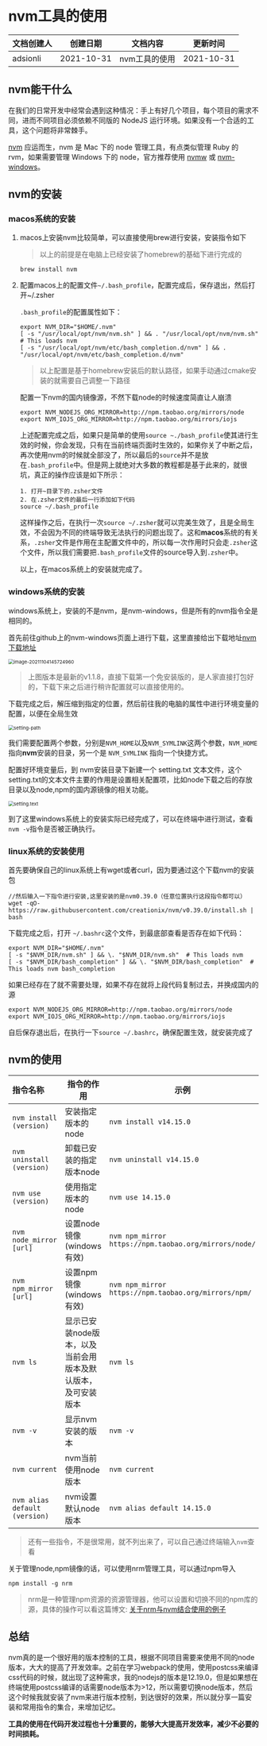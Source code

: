 # nvm工具的使用
| 文档创建人 | 创建日期   | 文档内容          | 更新时间 |
| ---------- | ---------- | ----------------- | -------- |
| adsionli   | 2021-10-31 | nvm工具的使用 | 2021-10-31    |

## nvm能干什么

在我们的日常开发中经常会遇到这种情况：手上有好几个项目，每个项目的需求不同，进而不同项目必须依赖不同版的 NodeJS 运行环境。如果没有一个合适的工具，这个问题将非常棘手。

[nvm](https://github.com/creationix/nvm) 应运而生，nvm 是 Mac 下的 node 管理工具，有点类似管理 Ruby 的 rvm，如果需要管理 Windows 下的 node，官方推荐使用 [nvmw](https://github.com/hakobera/nvmw) 或 [nvm-windows](https://github.com/coreybutler/nvm-windows)。

## nvm的安装
### macos系统的安装

1. macos上安装nvm比较简单，可以直接使用brew进行安装，安装指令如下

   > 以上的前提是在电脑上已经安装了homebrew的基础下进行完成的

   ```shell
   brew install nvm
   ```

2. 配置macos上的配置文件`~/.bash_profile`，配置完成后，保存退出，然后打开~/.zsher

   `.bash_profile`的配置属性如下：

   ```shell
   export NVM_DIR="$HOME/.nvm"
   [ -s "/usr/local/opt/nvm/nvm.sh" ] && . "/usr/local/opt/nvm/nvm.sh"  # This loads nvm
   [ -s "/usr/local/opt/nvm/etc/bash_completion.d/nvm" ] && . "/usr/local/opt/nvm/etc/bash_completion.d/nvm"
   ```

   > 以上配置是基于homebrew安装后的默认路径，如果手动通过cmake安装的就需要自己调整一下路径

   配置一下nvm的国内镜像源，不然下载node的时候速度简直让人崩溃

   ```shell
   export NVM_NODEJS_ORG_MIRROR=http://npm.taobao.org/mirrors/node
   export NVM_IOJS_ORG_MIRROR=http://npm.taobao.org/mirrors/iojs
   ```

   上述配置完成之后，如果只是简单的使用`source ~./bash_profile`使其进行生效的时候，你会发现，只有在当前终端页面时生效的，如果你关了中断之后，再次使用nvm的时候就全部没了，所以最后的`source`并不是放在`.bash_profile`中。但是网上就绝对大多数的教程都是基于此来的，就很坑，真正的操作应该是如下所示：

   ```shell
   1. 打开~目录下的.zsher文件
   2. 在.zsher文件的最后一行添加如下代码
   source ~/.bash_profile
   ```

   这样操作之后，在执行一次`source ~/.zsher`就可以完美生效了，且是全局生效，不会因为不同的终端导致无法执行的问题出现了。这和**macos**系统的有关系，`.zsher`文件是作用在主配置文件中的，所以每一次作用时只会走`.zsher`这个文件，所以我们需要把`.bash_profile`文件的source导入到`.zsher`中。

   以上，在macos系统上的安装就完成了。

### windows系统的安装

windows系统上，安装的不是nvm，是nvm-windows，但是所有的nvm指令全是相同的。

首先前往github上的nvm-windows页面上进行下载，这里直接给出下载地址[nvm下载地址](https://github.com/coreybutler/nvm-windows/releases)

<img src="../image/utils/nvm/window-install.png" alt="image-20211104145724960" style="zoom:67%;" />

> 上图版本是最新的v1.1.8，直接下载第一个免安装版的，是人家直接打包好的，下载下来之后进行稍许配置就可以直接使用的。

下载完成之后，解压缩到指定的位置，然后前往我的电脑的属性中进行环境变量的配置，以便在全局生效

<img src="../image/utils/nvm/setting-path.png" alt="setting-path" style="zoom:67%;" />

我们需要配置两个参数，分别是`NVM_HOME`以及`NVM_SYMLINK`这两个参数，`NVM_HOME` 指向**nvm**安装的目录，另一个是 `NVM_SYMLINK` 指向一个快捷方式。

配置好环境变量后，到 nvm安装目录下新建一个 setting.txt 文本文件，这个setting.txt的文本文件主要的作用是设置相关配置项，比如node下载之后的存放目录以及node,npm的国内源镜像的相关功能。

<img src="../image/utils/nvm/setting-text.png" alt="setting.text" style="zoom:67%;" />

到了这里windows系统上的安装实际已经完成了，可以在终端中进行测试，查看`nvm -v`指令是否被正确执行。

### linux系统的安装使用

首先要确保自己的linux系统上有wget或者curl，因为要通过这个下载nvm的安装包

```shell
//然后输入一下指令进行安装,这里安装的是nvm0.39.0（任意位置执行这段指令都可以）
wget -qO- https://raw.githubusercontent.com/creationix/nvm/v0.39.0/install.sh | bash
```

下载完成之后，打开 `~/.bashrc`这个文件，到最底部查看是否存在如下代码：

```shell
export NVM_DIR="$HOME/.nvm"
[ -s "$NVM_DIR/nvm.sh" ] && \. "$NVM_DIR/nvm.sh"  # This loads nvm
[ -s "$NVM_DIR/bash_completion" ] && \. "$NVM_DIR/bash_completion"  # This loads nvm bash_completion
```

如果已经存在了就不需要处理，如果不存在就将上段代码复制过去，并换成国内的源

```shell
export NVM_NODEJS_ORG_MIRROR=http://npm.taobao.org/mirrors/node
export NVM_IOJS_ORG_MIRROR=http://npm.taobao.org/mirrors/iojs
```

自后保存退出后，在执行一下`source ~/.bashrc`，确保配置生效，就安装完成了

## nvm的使用

| 指令名称                      | 指令的作用                                                   | 示例                                                  |
| :---------------------------- | ------------------------------------------------------------ | ----------------------------------------------------- |
| `nvm install (version)`       | 安装指定版本的node                                           | `nvm install v14.15.0`                                |
| `nvm uninstall (version)`     | 卸载已安装的指定版本node                                     | `nvm uninstall v14.15.0`                              |
| `nvm use (version)`           | 使用指定版本的node                                           | `nvm use 14.15.0`                                     |
| `nvm node_mirror [url]`       | 设置node镜像(windows有效)                                    | `nvm npm_mirror https://npm.taobao.org/mirrors/node/` |
| `nvm npm_mirror [url]`        | 设置npm镜像(windows有效)                                     | `nvm npm_mirror https://npm.taobao.org/mirrors/npm/`  |
| `nvm ls`                      | 显示已安装node版本，以及当前会用版本及默认版本，及可安装版本 | `nvm ls`                                              |
| `nvm -v`                      | 显示nvm安装的版本                                            | `nvm -v`                                              |
| `nvm current`                 | nvm当前使用node 版本                                         | `nvm current`                                         |
| `nvm alias default (version)` | nvm设置默认node版本                                          | `nvm alias default 14.15.0`                           |

> 还有一些指令，不是很常用，就不列出来了，可以自己通过终端输入`nvm`查看

关于管理node,npm镜像的话，可以使用nrm管理工具，可以通过npm导入

```shell
npm install -g nrm
```

> nrm是一种管理npm资源的资源管理器，他可以设置和切换不同的npm库的源，具体的操作可以看这篇博文: [关于nrm与nvm结合使用的例子](https://segmentfault.com/a/1190000020028788)

## 总结

nvm真的是一个很好用的版本控制的工具，根据不同项目需要来使用不同的node版本，大大的提高了开发效率。之前在学习webpack的使用，使用postcss来编译css代码的时候，就出现了这种需求，我的nodejs的版本是12.19.0，但是如果想在终端使用postcss编译的话需要node版本为>12，所以需要切换node版本，然后这个时候我就安装了nvm来进行版本控制，到达很好的效果，所以就分享一篇安装和常用指令的集合，来增加记忆。

**工具的使用在代码开发过程也十分重要的，能够大大提高开发效率，减少不必要的时间损耗。**